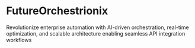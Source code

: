 # FutureOrchestrionix
Revolutionize enterprise automation with AI-driven orchestration, real-time optimization, and scalable architecture enabling seamless API integration workflows
